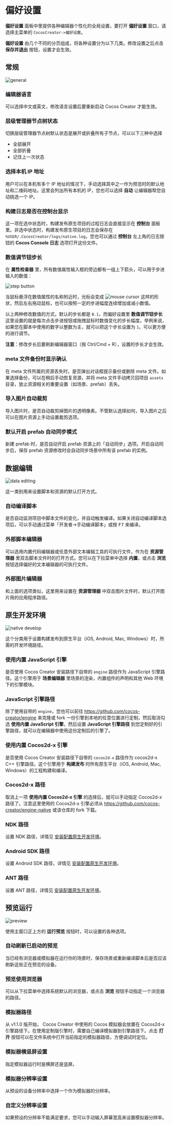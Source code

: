 # 偏好设置

**偏好设置** 面板中里提供各种编辑器个性化的全局设置，要打开 **偏好设置** 窗口，请选择主菜单的 `CocosCreator->偏好设置`。

**偏好设置** 由几个不同的分页组成，将各种设置分为以下几类。修改设置之后点击 **保存并退出** 按钮，设置才会生效。

## 常规

![general](preferences/general.jpg)

### 编辑器语言

可以选择中文或英文，修改语言设置后要重新启动 Cocos Creator 才能生效。

### 层级管理器节点树状态

切换层级管理器节点树默认状态是展开或折叠所有子节点，可以以下三种中选择

- 全部展开
- 全部折叠
- 记住上一次状态

### 选择本机 IP 地址

用户可以在本机有多个 IP 地址的情况下，手动选择其中之一作为预览时的默认地址和二维码地址。这里会列出所有本机的 IP，您也可以选择 **自动** 让编辑器帮您自动挑选一个 IP。

### 构建日志是否在控制台显示

这一项在选中状态时，构建发布原生项目的过程日志会直接显示在 **控制台** 面板里。非选中状态时，构建发布原生项目的日志会保存在 `%USER/.CocosCreator/logs/native.log`，您也可以通过 **控制台** 左上角的日志按钮的 **Cocos Console 日志** 选项打开这份文件。

### 数值调节钮步长

在 **属性检查器** 里，所有数值属性输入框的旁边都有一组上下箭头，可以用于步进输入的数值：

![step button](preferences/step-button.jpg)

当鼠标悬浮在数值属性的名称附近时，光标会变成 ![mouse cursor](preferences/mouse-cursor.jpg) 这样的形状，然后左右拖动鼠标，也可以按照一定的步进幅度连续增加或减小数值。

以上两种修改数值的方式，默认的步长都是 `0.1`，而偏好设置里 **数值调节钮步长** 这里设置的就是每次点击步进按钮或拖拽鼠标时数值变化的步长幅度。举例来说，如果您在脚本中使用的数字以整数为主，就可以把这个步长设置为 `1`，可以更方便的进行调节。

**注意**：修改步长后要刷新编辑器窗口（按 Ctrl/Cmd + R），设置的步长才会生效。

### meta 文件备份时显示确认

在 meta 文件所属的资源丢失时，是否弹出对话框提示备份或删除 meta 文件。如果选择备份，可以在稍后手动恢复资源，并将 meta 文件手动拷贝回项目 `assets` 目录，放止资源相关的重要设置（如场景、prefab）丢失。

### 导入图片自动裁剪

导入图片时，是否自动裁剪掉图片的透明像素。不管默认选择如何，导入图片之后可以在图片资源上手动设置裁剪选项。

### 默认开启 prefab 自动同步模式

新建 prefab 时，是否自动开启 prefab 资源上的「自动同步」选项。开启自动同步后，保存 prefab 资源修改时会自动同步场景中所有该 prefab 的实例。

## 数据编辑

![data editing](preferences/data-editing.jpg)

这一类别用来设置脚本和资源的默认打开方式。

### 自动编译脚本

是否自动监测项目中脚本文件的变化，并自动触发编译。如果关闭自动编译脚本选项后，可以手动通过菜单「开发者->手动编译脚本」或按 <kbd>F7</kbd> 来编译。

### <a name="script-editor"></a>外部脚本编辑器

可以选用内置代码编辑器或任意外部文本编辑工具的可执行文件，作为在 **资源管理器** 里双击脚本文件时的打开方式。您可以在下拉菜单中选择 **内置**，或点击 **浏览** 按钮选择偏好的文本编辑器的可执行文件。

### 外部图片编辑器

和上面的选项类似，这里用来设置在 **资源管理器** 中双击图片文件时，默认打开图片用的应用程序路径。

## 原生开发环境

![native develop](preferences/native-develop.jpg)

这个分类用于设置构建发布到原生平台（iOS, Android, Mac, Windows）时，所需的开发环境路径。

### 使用内置 JavaScript 引擎

是否使用 Cocos Creator 安装路径下自带的 `engine` 路径作为 JavaScript 引擎路径。这个引擎用于 **场景编辑器** 里场景的渲染，内置组件的声明和其他 Web 环境下的引擎模块。

### JavaScript 引擎路径

除了使用自带的 `engine`，您也可以前往 <https://github.com/cocos-creator/engine> 来克隆或 fork 一份引擎到本地的任意位置进行定制，然后取消勾选 **使用内置 JavaScript 引擎**，然后设置 **JavaScript 引擎路径** 到您定制好的引擎路径，就可以在编辑器中使用这份定制后的引擎了。

### 使用内置 Cocos2d-x 引擎

是否使用 Cocos Creator 安装路径下自带的 `cocos2d-x` 路径作为 cocos2d-x C++ 引擎路径。这个引擎用于 **构建发布** 时所有原生平台（iOS, Android, Mac, Windows）的工程构建和编译。

### Cocos2d-x 路径

取消上一项 **使用内置 Cocos2d-x 引擎** 的选择后，就可以手动指定 Cocos2d-x 路径了。注意这里使用的 Cocos2d-x 引擎必须从 <https://github.com/cocos-creator/engine-native> 或该仓库的 fork 下载。

### NDK 路径

设置 NDK 路径，详情见 [安装配置原生开发环境](../../publish/setup-native-development.md)。

### Android SDK 路径

设置 Android SDK 路径，详情见 [安装配置原生开发环境](../../publish/setup-native-development.md)。

### ANT 路径

设置 ANT 路径，详情见 [安装配置原生开发环境](../../publish/setup-native-development.md)。

## 预览运行

![preview](preferences/preview.jpg)

使用主窗口正上方的 **运行预览** 按钮时，可以设置的各种选项。

### 自动刷新已启动的预览

当已经有浏览器或模拟器在运行你的场景时，保存场景或重新编译脚本后是否应该刷新这些正在预览的设备。

### 预览使用浏览器

可以从下拉菜单中选择系统默认的浏览器，或点击 **浏览** 按钮手动指定一个浏览器的路径。

### 模拟器路径

从 v1.1.0 版开始， Cocos Creator 中使用的 Cocos 模拟器会放置在 Cocos2d-x 引擎路径下。在使用定制版引擎时，需要自己编译模拟器到引擎路径下。点击 **打开** 按钮可以在文件系统中打开当前指定的模拟器路径，方便调试时定位。

### 模拟器横竖屏设置

指定模拟器运行时是横屏还是竖屏。

### 模拟器分辨率设置

从预设的设备分辨率中选择一个作为模拟器的分辨率。

### 自定义分辨率设置

如果预设的分辨率不能满足要求，您可以手动输入屏幕宽高来设置模拟器分辨率。

